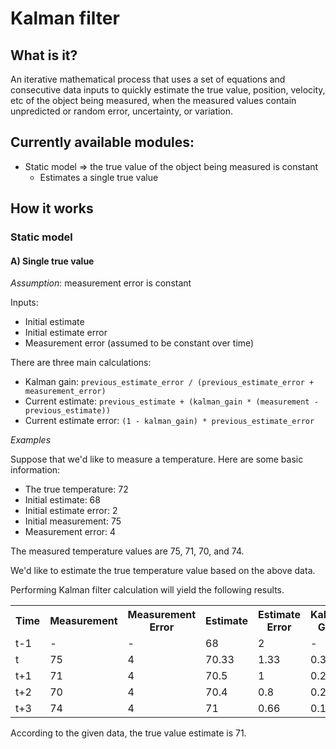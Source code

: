 # Kalman filter

## What is it?

An iterative mathematical process that uses a set of equations and consecutive data inputs to quickly estimate the true value, position, velocity, etc of the object being measured, when the measured values contain unpredicted or random error, uncertainty, or variation.

## Currently available modules:

- Static model => the true value of the object being measured is constant
   - Estimates a single true value

## How it works

### Static model

#### A) Single true value

<i>Assumption</i>: measurement error is constant

Inputs:
- Initial estimate
- Initial estimate error
- Measurement error (assumed to be constant over time)

There are three main calculations:
- Kalman gain: `previous_estimate_error / (previous_estimate_error + measurement_error)`
- Current estimate: `previous_estimate + (kalman_gain * (measurement - previous_estimate))`
- Current estimate error: `(1 - kalman_gain) * previous_estimate_error`

<i>Examples</i>

Suppose that we'd like to measure a temperature. Here are some basic information:
- The true temperature: 72
- Initial estimate: 68
- Initial estimate error: 2
- Initial measurement: 75
- Measurement error: 4

The measured temperature values are 75, 71, 70, and 74.

We'd like to estimate the true temperature value based on the above data.

Performing Kalman filter calculation will yield the following results.

<table>
  <tr>
    <th>Time</th>
    <th>Measurement</th>
    <th>Measurement Error</th>
    <th>Estimate</th>
    <th>Estimate Error</th>
    <th>Kalman Gain</th>
  </tr>
  <tr>
    <td>t-1</td>
    <td>-</td>
    <td>-</td>
    <td>68</td>
    <td>2</td>
    <td>-</td>
  </tr>
  <tr>
    <td>t</td>
    <td>75</td>
    <td>4</td>
    <td>70.33</td>
    <td>1.33</td>
    <td>0.33</td>
  </tr>
  <tr>
    <td>t+1</td>
    <td>71</td>
    <td>4</td>
    <td>70.5</td>
    <td>1</td>
    <td>0.25</td>
  </tr>
  <tr>
    <td>t+2</td>
    <td>70</td>
    <td>4</td>
    <td>70.4</td>
    <td>0.8</td>
    <td>0.2</td>
  </tr>
  <tr>
    <td>t+3</td>
    <td>74</td>
    <td>4</td>
    <td>71</td>
    <td>0.66</td>
    <td>0.17</td>
  </tr>
</table>

According to the given data, the true value estimate is 71.
